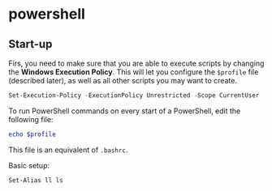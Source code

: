 # powershell

## Start-up

Firs, you need to make sure that you are able to execute scripts by changing the **Windows Execution Policy**. This will let you configure the `$profile` file (described later), as well as all other scripts you may want to create.

```powershell
Set-Execution-Policy -ExecutionPolicy Unrestricted -Scope CurrentUser
```

To run PowerShell commands on every start of a PowerShell, edit the following file:

```powershell
echo $profile
```

This file is an equivalent of `.bashrc`.

Basic setup:

```
Set-Alias ll ls
```
